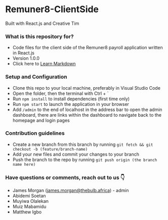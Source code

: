 # Remuner8-ClientSide
Built with React.js and Creative Tim

### What is this repository for? ###

* Code files for the client side of the Remuner8 payroll application written in React.js
* Version 1.0.0
* Click here to [Learn Markdown](https://bitbucket.org/tutorials/markdowndemo)

### Setup and Configuration ###

* Clone this repo to your local machine, preferably in Visual Studio Code
* Open the folder, then the terminal with Ctrl + `
* Run `npm install` to install dependencies (first time only)
* Run `npm start` to launch the application in your browser
* Add `/admin` to the end of localhost in the address bar to open the admin dashboard, there are links within the dashboard to navigate back to the homepage and login pages


### Contribution guidelines ###

* Create a new branch from this branch by running `git fetch && git checkout -b (feature/branch-name)`
* Add your new files and commit your changes to your branch
* Push the branch to the repo by running `git push origin (the branch name here)`

### Have questions or comments, reach out to us 👇  ###

* James Morgan (james.morgan@thebulb.africa) - admin
* Abidemi Soetan
* Muyiwa Olalekan
* Muiz Mabamidu
* Matthew Igbo
